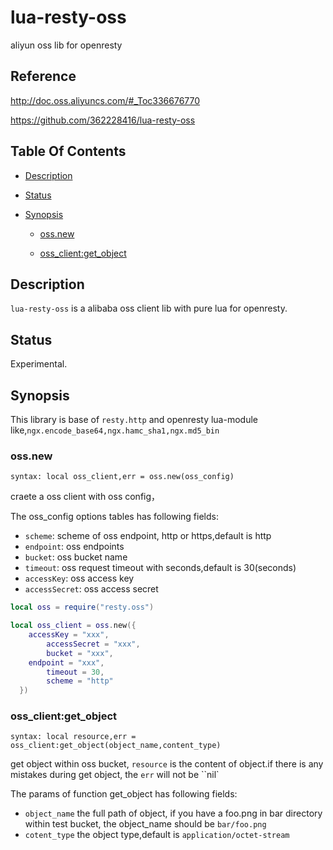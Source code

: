 # lua-resty-oss
aliyun oss lib for openresty 

## Reference
http://doc.oss.aliyuncs.com/#_Toc336676770

https://github.com/362228416/lua-resty-oss

## Table Of Contents

- [Description](#Description)

- [Status](#Status)

- [Synopsis](#Synopsis)

  + [oss.new](#oss_new) 

  + [oss_client:get_object](#oss_client_get_object)



## Description

``lua-resty-oss`` is a alibaba oss client lib with pure lua  for openresty.

## Status

Experimental.

##  Synopsis

This library is base of ``resty.http`` and openresty lua-module like,``ngx.encode_base64,ngx.hamc_sha1,ngx.md5_bin``

### oss.new

``syntax: local oss_client,err = oss.new(oss_config)``

craete a oss client with oss config，

The oss_config options tables has following fields:

* `scheme`:              scheme of oss endpoint, http or https,default is http
* ``endpoint``:          oss endpoints
* ``bucket``:              oss bucket name
* ``timeout``:            oss request timeout with seconds,default is 30(seconds)
* ``accessKey``:        oss access key
* ``accessSecret``: oss access secret

```lua
local oss = require("resty.oss")

local oss_client = oss.new({
    accessKey = "xxx",
		accessSecret = "xxx",
		bucket = "xxx",
  	endpoint = "xxx",
		timeout = 30,
		scheme = "http"
  })
```

### oss_client:get_object

``syntax: local resource,err = oss_client:get_object(object_name,content_type)`` 

get object within oss bucket, ``resource`` is the content of object.if there is any mistakes during get object, the ``err`` will not be ``nil`

The params of function get_object has following fields: 

* ``object_name`` the full path of object, if you have a  foo.png in bar directory within test bucket, the object_name should be ``bar/foo.png``
* ``cotent_type`` the object type,default is ``application/octet-stream``

